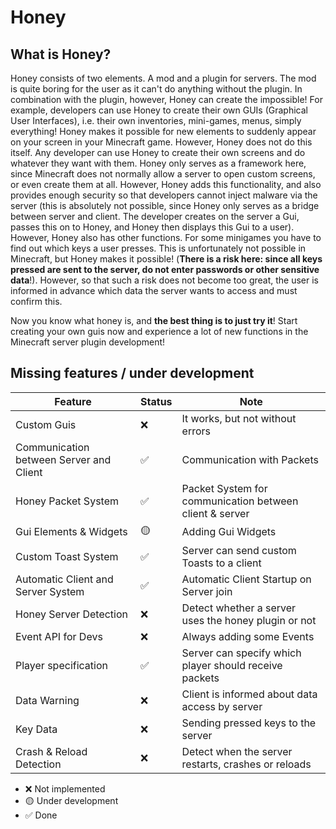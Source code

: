 # Honey

## What is Honey?

Honey consists of two elements. A mod and a plugin for servers. The mod is quite boring for the user as it can't do
anything without the plugin. In combination with the plugin, however, Honey can create the impossible! For example,
developers can use Honey to create their own GUIs (Graphical User Interfaces), i.e. their own inventories, mini-games,
menus, simply everything! Honey makes it possible for new elements to suddenly appear on your screen in your Minecraft
game. However, Honey does not do this itself. Any developer can use Honey to create their own screens and do whatever
they want with them. Honey only serves as a framework here, since Minecraft does not normally allow a server to open
custom screens, or even create them at all. However, Honey adds this functionality, and also provides enough security so
that developers cannot inject malware via the server (this is absolutely not possible, since Honey only serves as a
bridge between server and client. The developer creates on the server a Gui, passes this on to Honey, and Honey then
displays this Gui to a user). However, Honey also has other functions. For some minigames you have to find out which
keys a user presses. This is unfortunately not possible in Minecraft, but Honey makes it possible! (**There is a risk
here: since all keys pressed are sent to the server, do not enter passwords or other sensitive data**!). However, so
that such a risk does not become too great, the user is informed in advance which data the server wants to access and
must confirm this.

Now you know what honey is, and **the best thing is to just try it**! Start creating your own guis now and experience a
lot of new functions in the Minecraft server plugin development!

## Missing features / under development

| Feature                                 | Status | Note                                                    
|-----------------------------------------|--------|---------------------------------------------------------|
| Custom Guis                             | ❌      | It works, but not without errors                        |
| Communication between Server and Client | ✅      | Communication with Packets                              |
| Honey Packet System                     | ✅      | Packet System for communication between client & server |
| Gui Elements & Widgets                  | 🟡     | Adding Gui Widgets                                      |
| Custom Toast System                     | ✅      | Server can send custom Toasts to a client               |
| Automatic Client and Server System      | ✅      | Automatic Client Startup on Server join                 |
| Honey Server Detection                  | ❌      | Detect whether a server uses the honey plugin or not    |
| Event API for Devs                      | ❌      | Always adding some Events                               |
| Player specification                    | ✅      | Server can specify which player should receive packets  |
| Data Warning                            | ❌      | Client is informed about data access by server          |
| Key Data                                | ❌      | Sending pressed keys to the server                      |
| Crash & Reload Detection                | ❌      | Detect when the server restarts, crashes or reloads     

- ❌ Not implemented
- 🟡 Under development
- ✅ Done
